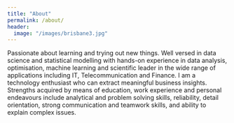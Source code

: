 ```yaml
---
title: "About"
permalink: /about/
header:
  image: "/images/brisbane3.jpg"
---
```

Passionate about learning and trying out new things. Well versed in data science and statistical modelling with hands-on experience  in data analysis, optimisation, machine learning and scientific leader in the wide range of applications including IT, Telecommunication and Finance. I am a technology enthusiast who can extract meaningful business insights. Strengths acquired by means of education, work experience and personal endeavours include analytical and problem solving skills, reliability, detail orientation, strong communication and teamwork skills, and ability to explain complex issues.
